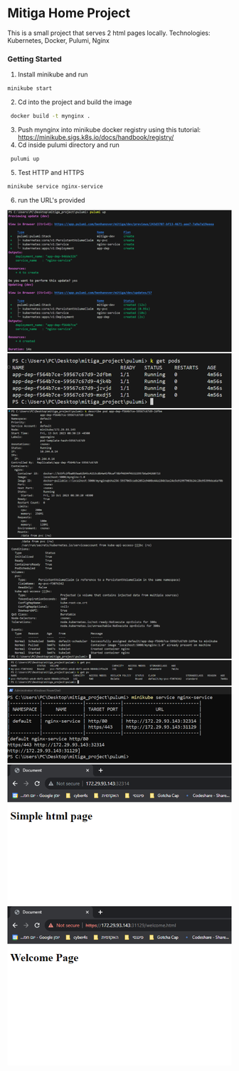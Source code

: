 # Mitiga Home Project

This is a small project that serves 2 html pages locally.
Technologies: Kubernetes, Docker, Pulumi, Nginx

### Getting Started

1. Install minikube and run 
```bash
minikube start
```
2. Cd into the project and build the image
```bash
 docker build -t mynginx .
```
3. Push mynginx into minikube docker registry using this tutorial: https://minikube.sigs.k8s.io/docs/handbook/registry/
4. Cd inside pulumi directory and run
```bash
 pulumi up
```
5. Test HTTP and HTTPS 
```bash
minikube service nginx-service
```
6. run the URL's provided 

![pulumi up](./images/pulumi%20up.png)
![pods](./images/pods.png)
![pod description 1](./images/pod%20description%201.png)
![pod description 2](./images/pod%20description%202.png)
![volumes](./images/volumes.png)
![URL's](./images/URL'S.png)
![HTTP](./images/HTTP.png)
![HTTPS](./images/HTTPS.png)


